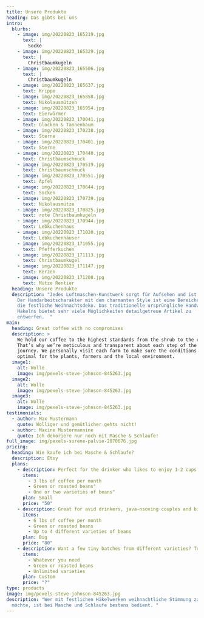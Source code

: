 ```yaml
---
title: Unsere Produkte
heading: Das gibts bei uns
intro:
  blurbs:
    - image: img/20220823_165219.jpg
      text: |
        Socke
    - image: img/20220823_165329.jpg
      text: |
        Christbaumkugeln
    - image: img/20220823_165506.jpg
      text: |
        Christbaumkugeln
    - image: img/20220823_165637.jpg
      text: Krippe
    - image: img/20220823_165858.jpg
      text: Nikolausmützen
    - image: img/20220823_165954.jpg
      text: Eierwärmer
    - image: img/20220823_170041.jpg
      text: Glocken & Tannenbaum
    - image: img/20220823_170238.jpg
      text: Sterne
    - image: img/20220823_170401.jpg
      text: Sterne
    - image: img/20220823_170440.jpg
      text: Christbaumschmuck
    - image: img/20220823_170519.jpg
      text: Christbaumschmuck
    - image: img/20220823_170551.jpg
      text: Äpfel
    - image: img/20220823_170644.jpg
      text: Socken
    - image: img/20220823_170739.jpg
      text: Nikolausmütze
    - image: img/20220823_170825.jpg
      text: rote Christbaumkugeln
    - image: img/20220823_170944.jpg
      text: Lebkuchenhaus
    - image: img/20220823_171020.jpg
      text: Lebkuchenhäuser
    - image: img/20220823_171055.jpg
      text: Pfefferkuchen
    - image: img/20220823_171113.jpg
      text: Christbaumkugel
    - image: img/20220823_171147.jpg
      text: Kerzen
    - image: img/20220823_171208.jpg
      text: Mütze Rentier
  heading: Unsere Produkte
  description: "Jedes Luftmaschen-Kunstwerk sorgt für Aufsehen und ist ein Unikat.
    Der Handarbeitscharakter mit dem charmanten Style ist eine Bereicherung für
    die festliche Weihnachtsdeko. Das traditionelle ursprüngliche Handwerk des
    Häkelns bietet sehr viele Möglichkeiten detailgetreue Artikel zu
    entwerfen.  "
main:
  heading: Great coffee with no compromises
  description: >
    We hold our coffee to the highest standards from the shrub to the cup.
    That’s why we’re meticulous and transparent about each step of the coffee’s
    journey. We personally visit each farm to make sure the conditions are
    optimal for the plants, farmers and the local environment.
  image1:
    alt: Wolle
    image: img/pexels-steve-johnson-845263.jpg
  image2:
    alt: Wolle
    image: img/pexels-steve-johnson-845263.jpg
  image3:
    alt: Wolle
    image: img/pexels-steve-johnson-845263.jpg
testimonials:
  - author: Max Mustermann
    quote: Wolliger und gemütlicher gehts nicht!
  - author: Maxine Mustermannine
    quote: Ich dekoriere nur noch mit Masche & Schlaufe!
full_image: img/pexels-surene-palvie-2070676.jpg
pricing:
  heading: Wie kaufe ich bei Masche & Schlaufe?
  description: Etsy
  plans:
    - description: Perfect for the drinker who likes to enjoy 1-2 cups per day.
      items:
        - 3 lbs of coffee per month
        - Green or roasted beans"
        - One or two varieties of beans"
      plan: Small
      price: "50"
    - description: Great for avid drinkers, java-nsoving couples and bigger crowds
      items:
        - 6 lbs of coffee per month
        - Green or roasted beans
        - Up to 4 different varieties of beans
      plan: Big
      price: "80"
    - description: Want a few tiny batches from different varieties? Try our custom plan
      items:
        - Whatever you need
        - Green or roasted beans
        - Unlimited varieties
      plan: Custom
      price: "?"
type: products
image: img/pexels-steve-johnson-845263.jpg
description: "Wer mit festlichen Häkelwerken weihnachtliche Stimmung zaubern
  möchte, ist bei Masche und Schlaufe bestens bedient. "
---
```

